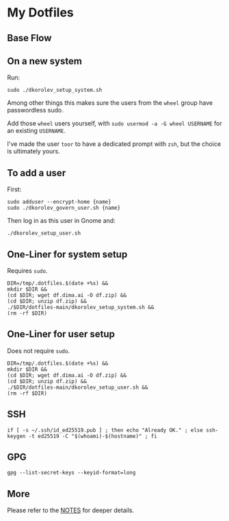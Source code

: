 # My Dotfiles

## Base Flow

## On a new system

Run:

```
sudo ./dkorolev_setup_system.sh
```

Among other things this makes sure the users from the `wheel` group have passwordless sudo.

Add those `wheel` users yourself, with `sudo usermod -a -G wheel USERNAME` for an existing `USERNAME`.

I've made the user `toor` to have a dedicated prompt with `zsh`, but the choice is ultimately yours.

## To add a user

First:

```
sudo adduser --encrypt-home {name}
sudo ./dkorolev_govern_user.sh {name}
```

Then log in as this user in Gnome and:

```
./dkorolev_setup_user.sh
```

## One-Liner for system setup

Requires `sudo`.

```
DIR=/tmp/.dotfiles.$(date +%s) &&
mkdir $DIR &&
(cd $DIR; wget df.dima.ai -O df.zip) &&
(cd $DIR; unzip df.zip) &&
./$DIR/dotfiles-main/dkorolev_setup_system.sh &&
(rm -rf $DIR)
```

## One-Liner for user setup

Does not require `sudo`.

```
DIR=/tmp/.dotfiles.$(date +%s) &&
mkdir $DIR &&
(cd $DIR; wget df.dima.ai -O df.zip) &&
(cd $DIR; unzip df.zip) &&
./$DIR/dotfiles-main/dkorolev_setup_user.sh &&
(rm -rf $DIR)
```

## SSH

```
if [ -s ~/.ssh/id_ed25519.pub ] ; then echo "Already OK." ; else ssh-keygen -t ed25519 -C "$(whoami)-$(hostname)" ; fi
```

## GPG

```
gpg --list-secret-keys --keyid-format=long
```

## More

Please refer to the [NOTES](https://github.com/dkorolev/dotfiles/blob/main/NOTES.md) for deeper details.
